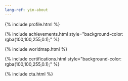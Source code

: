 ```yaml
---
lang-ref: yin-about
---
```

{% include profile.html %}

{% include achievements.html style="background-color: rgba(100,100,255,0.1);" %}

{% include worldmap.html %}

{% include certifications.html style="background-color: rgba(100,100,255,0.1);" %}

{% include cta.html %}